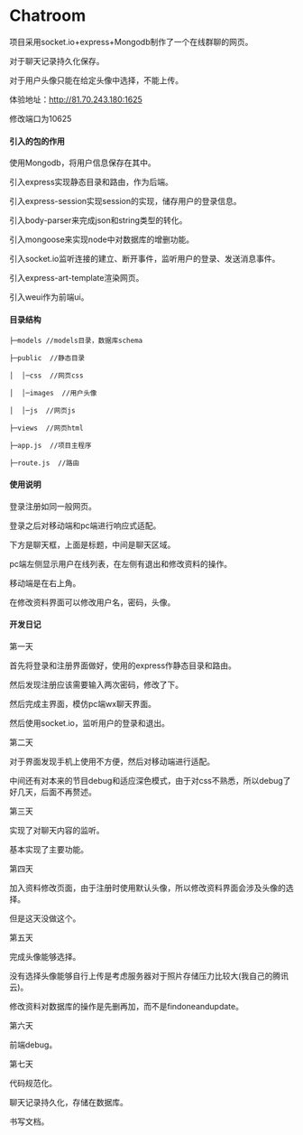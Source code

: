 # Chatroom 

项目采用socket.io+express+Mongodb制作了一个在线群聊的网页。

对于聊天记录持久化保存。

对于用户头像只能在给定头像中选择，不能上传。

体验地址：http://81.70.243.180:1625

修改端口为10625

#### 引入的包的作用

使用Mongodb，将用户信息保存在其中。

引入express实现静态目录和路由，作为后端。

引入express-session实现session的实现，储存用户的登录信息。

引入body-parser来完成json和string类型的转化。

引入mongoose来实现node中对数据库的增删功能。

引入socket.io监听连接的建立、断开事件，监听用户的登录、发送消息事件。

引入express-art-template渲染网页。

引入weui作为前端ui。

#### 目录结构

`├─models //models目录，数据库schema`

`├─public  //静态目录`

`│  │─css  //网页css`

`│  │─images  //用户头像`

`│  │─js  //网页js`

`├─views  //网页html`

`├─app.js  //项目主程序`

`├─route.js  //路由`

#### 使用说明

登录注册如同一般网页。

登录之后对移动端和pc端进行响应式适配。

下方是聊天框，上面是标题，中间是聊天区域。

pc端左侧显示用户在线列表，在左侧有退出和修改资料的操作。

移动端是在右上角。

在修改资料界面可以修改用户名，密码，头像。

#### 开发日记

第一天

首先将登录和注册界面做好，使用的express作静态目录和路由。

然后发现注册应该需要输入两次密码，修改了下。

然后完成主界面，模仿pc端wx聊天界面。

然后使用socket.io，监听用户的登录和退出。

第二天

对于界面发现手机上使用不方便，然后对移动端进行适配。

中间还有对本来的节目debug和适应深色模式，由于对css不熟悉，所以debug了好几天，后面不再赘述。

第三天

实现了对聊天内容的监听。

基本实现了主要功能。

第四天

加入资料修改页面，由于注册时使用默认头像，所以修改资料界面会涉及头像的选择。

但是这天没做这个。

第五天

完成头像能够选择。

没有选择头像能够自行上传是考虑服务器对于照片存储压力比较大(我自己的腾讯云)。

修改资料对数据库的操作是先删再加，而不是findoneandupdate。

第六天

前端debug。

第七天

代码规范化。

聊天记录持久化，存储在数据库。

书写文档。

